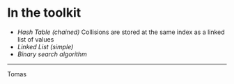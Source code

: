 # In the toolkit

- *Hash Table (chained)* Collisions are stored at the same index as a linked list of values
- *Linked List (simple)* 
- *Binary search algorithm*



----

Tomas
